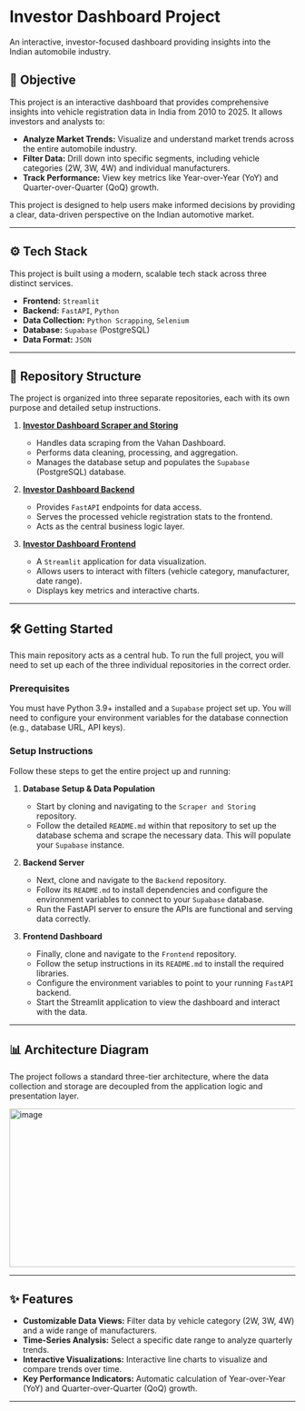 

# Investor Dashboard Project

An interactive, investor-focused dashboard providing insights into the Indian automobile industry.

## 🚀 Objective

This project is an interactive dashboard that provides comprehensive insights into vehicle registration data in India from 2010 to 2025. It allows investors and analysts to:

* **Analyze Market Trends:** Visualize and understand market trends across the entire automobile industry.
* **Filter Data:** Drill down into specific segments, including vehicle categories (2W, 3W, 4W) and individual manufacturers.
* **Track Performance:** View key metrics like Year-over-Year (YoY) and Quarter-over-Quarter (QoQ) growth.

This project is designed to help users make informed decisions by providing a clear, data-driven perspective on the Indian automotive market.

***

## ⚙️ Tech Stack

This project is built using a modern, scalable tech stack across three distinct services.

* **Frontend:** `Streamlit`
* **Backend:** `FastAPI`, `Python`
* **Data Collection:** `Python Scrapping`, `Selenium`
* **Database:** `Supabase` (PostgreSQL)
* **Data Format:** `JSON`

***

## 📂 Repository Structure

The project is organized into three separate repositories, each with its own purpose and detailed setup instructions.

1.  **[Investor Dashboard Scraper and Storing](https://github.com/akr-38/investor-dashboard-scraping-and-storing)**
    * Handles data scraping from the Vahan Dashboard.
    * Performs data cleaning, processing, and aggregation.
    * Manages the database setup and populates the `Supabase` (PostgreSQL) database.

2.  **[Investor Dashboard Backend](https://github.com/akr-38/investor-dashboard-backend)**
    * Provides `FastAPI` endpoints for data access.
    * Serves the processed vehicle registration stats to the frontend.
    * Acts as the central business logic layer.

3.  **[Investor Dashboard Frontend](https://github.com/akr-38/investor-dashboard-frontend)**
    * A `Streamlit` application for data visualization.
    * Allows users to interact with filters (vehicle category, manufacturer, date range).
    * Displays key metrics and interactive charts.

***

## 🛠️ Getting Started

This main repository acts as a central hub. To run the full project, you will need to set up each of the three individual repositories in the correct order.

### Prerequisites

You must have Python 3.9+ installed and a `Supabase` project set up. You will need to configure your environment variables for the database connection (e.g., database URL, API keys).

### Setup Instructions

Follow these steps to get the entire project up and running:

1.  **Database Setup & Data Population**
    * Start by cloning and navigating to the `Scraper and Storing` repository.
    * Follow the detailed `README.md` within that repository to set up the database schema and scrape the necessary data. This will populate your `Supabase` instance.

2.  **Backend Server**
    * Next, clone and navigate to the `Backend` repository.
    * Follow its `README.md` to install dependencies and configure the environment variables to connect to your `Supabase` database.
    * Run the FastAPI server to ensure the APIs are functional and serving data correctly.

3.  **Frontend Dashboard**
    * Finally, clone and navigate to the `Frontend` repository.
    * Follow the setup instructions in its `README.md` to install the required libraries.
    * Configure the environment variables to point to your running `FastAPI` backend.
    * Start the Streamlit application to view the dashboard and interact with the data.

***

## 📊 Architecture Diagram

The project follows a standard three-tier architecture, where the data collection and storage are decoupled from the application logic and presentation layer.

<img width="512" height="279" alt="image" src="https://github.com/user-attachments/assets/e3b5a5ef-b36a-4174-8344-4040dc540fe0" />


***

## ✨ Features

* **Customizable Data Views:** Filter data by vehicle category (2W, 3W, 4W) and a wide range of manufacturers.
* **Time-Series Analysis:** Select a specific date range to analyze quarterly trends.
* **Interactive Visualizations:** Interactive line charts to visualize and compare trends over time.
* **Key Performance Indicators:** Automatic calculation of Year-over-Year (YoY) and Quarter-over-Quarter (QoQ) growth.

***
